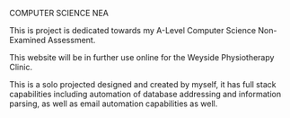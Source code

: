 COMPUTER SCIENCE NEA 

This is project is dedicated towards my A-Level Computer Science Non-Examined Assessment.

This website will be in further use online for the Weyside Physiotherapy Clinic.

This is a solo projected designed and created by myself, it has full stack capabilities including automation of database addressing and information parsing, as well as email automation capabilities as well. 

